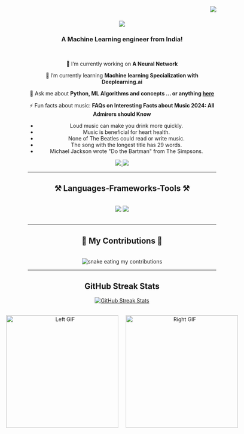 <img align="right" src="https://visitor-badge.laobi.icu/badge?page_id=Yoyobun1.Yoyobun1" />

<h1 align="center">
    <img src="https://readme-typing-svg.herokuapp.com/?font=Righteous&size=35&center=true&vCenter=true&width=500&height=70&duration=4000&lines=Hi+There!+👋;+I'm+Marc+George!;" />
</h1>

<h3 align="center">A Machine Learning engineer from India!</h3>

<br/>

<div align="center">
 
 🔭 I’m currently working on **A Neural Network**
 
 🌱 I’m currently learning **Machine learning Specialization with Deeplearning.ai**

💬 Ask me about **Python, ML Algorithms and concepts ... or anything [here](https://github.com/Yoyobun1/Yoyobun1/issues)**

⚡ Fun facts about music:
 **FAQs on Interesting Facts about Music 2024: All Admirers should Know**
- Loud music can make you drink more quickly.
- Music is beneficial for heart health.
- None of The Beatles could read or write music.
- The song with the longest title has 29 words.
- Michael Jackson wrote "Do the Bartman" from The Simpsons.

 </div>
 
<div align="center"> 
  <a href="mailto:marcgeorgenow@gmail.com">
    <img src="https://img.shields.io/badge/Gmail-333333?style=for-the-badge&logo=gmail&logoColor=red" />
  </a>
  <a href="https://linkedin.com/in/marc-george-a8b1a5263" target="_blank">
    <img src="https://img.shields.io/badge/LinkedIn-0077B5?style=for-the-badge&logo=linkedin&logoColor=white" target="_blank" />
  </a>
</div>

 <hr/>
 
<h2 align="center">⚒️ Languages-Frameworks-Tools ⚒️</h2>
<br/>
<div align="center">
    <img src="https://skillicons.dev/icons?i=react,html,css,vscode,github,git,tensorflow,pandas" />
    <img src="https://skillicons.dev/icons?i=nodejs,python,javascript,c,java,mysql" /><br>
</div>

<br/>
<hr/>

<div align="center">
  <h2>🐍 My Contributions 🐍</h2>
  <br>
  <img alt="snake eating my contributions" src="https://raw.githubusercontent.com/Yoyobun1/Yoyobun1/output/github-contribution-grid-snake.svg" />

</div>

<hr/>

<h2 align="center">GitHub Streak Stats</h2>
<p align="center">
    <a href="https://git.io/streak-stats">
        <img src="https://streak-stats.demolab.com/?user=Yoyobun1&theme=dark" alt="GitHub Streak Stats" /> 
    </a>
</p>




<br/>

<div align="center" style="display: flex; justify-content: center; gap: 20px;">
  <div>
    <img src="https://github.com/Yoyobun1/Yoyobun1/blob/main/assets/left_gif.gif" alt="Left GIF" style="width: 300px; height: auto;"/>
  </div>
  <div>
    <img src="https://github.com/Yoyobun1/Yoyobun1/blob/main/assets/right_gif.gif" alt="Right GIF" style="width: 300px; height: auto;"/>
  </div>
</div>








